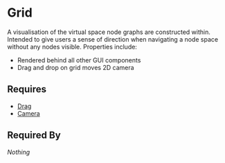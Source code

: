 # Grid

A visualisation of the virtual space node graphs are constructed within. Intended to give users a sense of direction when navigating a node space without any nodes visible. Properties include:

- Rendered behind all other GUI components
- Drag and drop on grid moves 2D camera

## Requires

- [Drag](../drag/drag.md)
- [Camera](../camera/camera.md)

## Required By

*Nothing*
